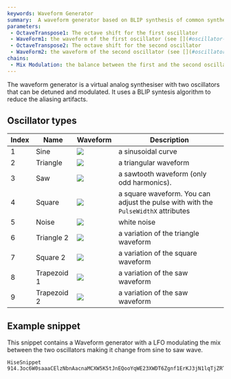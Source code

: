 ```yaml
---
keywords: Waveform Generator
summary:  A waveform generator based on BLIP synthesis of common synthesiser waveforms.
parameters:
 - OctaveTranspose1: The octave shift for the first oscillator
 - WaveForm1: the waveform of the first oscillator (see [](#oscillator-types))
 - OctaveTranspose2: The octave shift for the second oscillator
 - WaveForm2: the waveform of the second oscillator (see [](#oscillator-types))
chains:
 - Mix Modulation: the balance between the first and the second oscillator. This can be modulated polyphonically.
---
```


The waveform generator is a virtual analog synthesiser with two oscillators that can be detuned and modulated. It uses a BLIP syntesis algorithm to reduce the aliasing artifacts.

## Oscillator types

| Index | Name | Waveform | Description |
| - | -- | -- | ------------- |
| 1 | Sine | ![](/images/icon_sine:64px) | a sinusoidal curve |
| 2 | Triangle | ![](/images/icon_triangle:64px) | a triangular waveform |
| 3 | Saw | ![](/images/icon_saw:64px) | a sawtooth waveform (only odd harmonics). |
| 4 | Square | ![](/images/icon_square:64px) | a square waveform. You can adjust the pulse with with the `PulseWidthX` attributes |
| 5 | Noise | ![](/images/icon_noise:64px) | white noise |
| 6 | Triangle 2 | ![](/images/icon_triangle:64px) | a variation of the triangle waveform |
| 7 | Square 2 | ![](/images/icon_square:64px) | a variation of the square waveform |
| 8 | Trapezoid 1 | ![](/images/icon_saw:64px) | a variation of the saw waveform |
| 9 | Trapezoid 2 | ![](/images/icon_saw:64px) | a variation of the saw waveform |

## Example snippet

This snippet contains a Waveform generator with a LFO modulating the mix between the two oscillators making it change from sine to saw wave.

```snippet
HiseSnippet 914.3oc6W0saaaCElzNbnAacnaMCXW5K5tJnEQooYqWE23XWDT6Zgnf1ErKJ3jN1lqTjZRTYy6p8rsmf8HzGgdytd8PIaKpTOO6g0eP2jALz4OxOd9kxOUGBYY5TBc6yml.D5mvBlpLS5LgKTjSOgP+T1.dlARaUx53oI7rLHhPoMenkAc6sHEOu7ni4RtJDpXQHOQKBg9hXgohqe6GIjxd7H3bQri1Gz9zPspiVpyQ7zjsGIgG9b9X3wbqZMXD5G0MRXzoAFtAxHzsNVGMMXh9mTk5+DQl36kfkviDfKTI6dZYjEw12IclHjQ9yO2YDBk4W4EZV5E1gMPDIVvuxabiBAsprv0eParJ344Bu8VJ77VB7HNnaqRzgfPGkK4l5HyFNlIPnqGoNUY.UlvL0Mb8NEteFyWXBmrb71XI3ECTuow6rf+0YcGMBBMUfcKVuu8sajdmRn7wrmxuDJpHK.xWTPORmF25gfBRs9TuUTS96qaMYxZWSNLzfP37TtJKQmAdtq7UjsuqrS.Stpt5krpok830COddtIpyY5n40Z6yU0VLjt1JMP7yUju3ntJNFPB.7zDMLKDOrVem6t3mKyfmJhLS7bMrh89troMW6L.2VQ0qQcz++6K8W1Wp45A2k3Ao9u17savBDwIRnq5RPpQNVL94rSfQ7boYN250TCzJcxDsRD5lfcFXREiGC0RhV5A5AFCNHqhyNsOCj.OyoN6Vs6KT.OE8Sv+Peg256KVU75KYkvsksQPqOLlmz7+7ySVcEJ1q7MUjdCtGlaF50KwKi0u2vYfDeq0Bz682CxdovOlCpv4L+0e6OdwQ1Ibmpt5DG6.0xMrZ9ReXLtQtK34PbhFmEWqKPPrValHTiqO2bm1805jxgNQtKRm7LiNd9lRneEa+CtS8mKGh+MZW6q2uSAMIv.ImvMbB86XGVn+ncUWHu3dS6i+FNXZ+f6+K3qGHjWH0V6uytEzAn3evJeZg7Csq2cux5Oml7uWylFqYp2MKhpKBe136648YJQ7hbq2kH9LctAS7Fvw4P3ccXONON.ulVHfnUo.ItQLZCh0zB58rzE4rfJpf3OwmYB8rzzYB8lK7sxdDyCS0OCuXlIUKsYOWqfCdtUEe3213Wfhzs7HWxk4y7Rw30cdVXnsW5sQuyxsX+M1h6twVbvFaw81XKNbis3q2XK9lUXg8tkOHG6aUNe.Y32srcDcQKNZSxq.9pz7.
```